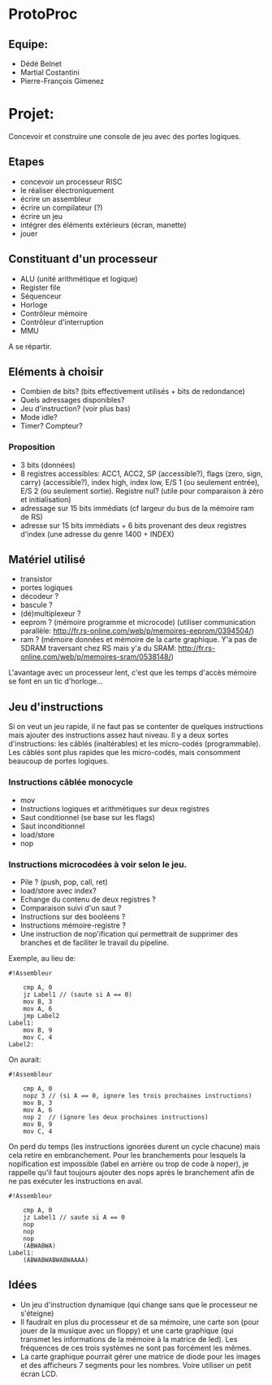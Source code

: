 # ProtoProc #

## Equipe: ##
- Dédé Belnet
- Martial Costantini
- Pierre-François Gimenez

# Projet: #
Concevoir et construire une console de jeu avec des portes logiques.

## Etapes ##
- concevoir un processeur RISC
- le réaliser électroniquement
- écrire un assembleur
- écrire un compilateur (?)
- écrire un jeu
- intégrer des éléments extérieurs (écran, manette)
- jouer

## Constituant d'un processeur ##
- ALU (unité arithmétique et logique)
- Register file
- Séquenceur
- Horloge
- Contrôleur mémoire
- Contrôleur d'interruption
- MMU

A se répartir.

## Eléments à choisir ##
- Combien de bits? (bits effectivement utilisés + bits de redondance)
- Quels adressages disponibles?
- Jeu d'instruction? (voir plus bas)
- Mode idle?
- Timer? Compteur?

### Proposition ###
- 3 bits (données)
- 8 registres accessibles: ACC1, ACC2, SP (accessible?), flags (zero, sign, carry) (accessible?), index high, index low, E/S 1 (ou seulement entrée), E/S 2 (ou seulement sortie). Registre nul? (utile pour comparaison à zéro et initialisation)
- adressage sur 15 bits immédiats (cf largeur du bus de la mémoire ram de RS)
- adresse sur 15 bits immédiats + 6 bits provenant des deux registres d'index (une adresse du genre 1400 + INDEX)


## Matériel utilisé ##
- transistor
- portes logiques
- décodeur ?
- bascule ?
- (dé)multiplexeur ?
- eeprom ? (mémoire programme et microcode) (utiliser communication parallèle: http://fr.rs-online.com/web/p/memoires-eeprom/0394504/)
- ram ? (mémoire données et mémoire de la carte graphique. Y'a pas de SDRAM traversant chez RS mais y'a du SRAM: http://fr.rs-online.com/web/p/memoires-sram/0538148/)

L'avantage avec un processeur lent, c'est que les temps d'accès mémoire se font en un tic d'horloge...

## Jeu d'instructions ##
Si on veut un jeu rapide, il ne faut pas se contenter de quelques instructions mais ajouter des instructions assez haut niveau.
Il y a deux sortes d'instructions: les câblés (inaltérables) et les micro-codés (programmable).
Les câblés sont plus rapides que les micro-codés, mais consomment beaucoup de portes logiques.

### Instructions câblée monocycle ###
- mov
- Instructions logiques et arithmétiques sur deux registres
- Saut conditionnel (se base sur les flags)
- Saut inconditionnel
- load/store
- nop

### Instructions microcodées à voir selon le jeu. ###
- Pile ? (push, pop, call, ret)
- load/store avec index?
- Echange du contenu de deux registres ?
- Comparaison suivi d'un saut ?
- Instructions sur des booléens ?
- Instructions mémoire-registre ?
- Une instruction de nop'ification qui permettrait de supprimer des branches et de faciliter le travail du pipeline.

Exemple, au lieu de:

```
#!Assembleur

    cmp A, 0
    jz Label1 // (saute si A == 0)
    mov B, 3
    mov A, 6
    jmp Label2
Label1:
    mov B, 9
    mov C, 4
Label2:
```


On aurait:

```
#!Assembleur

    cmp A, 0
    nopz 3 // (si A == 0, ignore les trois prochaines instructions)
    mov B, 3
    mov A, 6
    nop 2  // (ignore les deux prochaines instructions)
    mov B, 9
    mov C, 4
```


On perd du temps (les instructions ignorées durent un cycle chacune) mais cela retire en embranchement. Pour les branchements pour lesquels la nopification est impossible (label en arrière ou trop de code à noper), je rappelle qu'il faut toujours ajouter des nops après le branchement afin de ne pas exécuter les instructions en aval.


```
#!Assembleur

    cmp A, 0
    jz Label1 // saute si A == 0
    nop
    nop
    nop
    (ABWABWA)
Label1:
    (ABWABWABWABWAAAA)
```

## Idées ##
- Un jeu d'instruction dynamique (qui change sans que le processeur ne s'éteigne)
- Il faudrait en plus du processeur et de sa mémoire, une carte son (pour jouer de la musique avec un floppy) et une carte graphique (qui transmet les informations de la mémoire à la matrice de led). Les fréquences de ces trois systèmes ne sont pas forcément les mêmes.
- La carte graphique pourrait gérer une matrice de diode pour les images et des afficheurs 7 segments pour les nombres. Voire utiliser un petit écran LCD.
